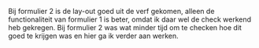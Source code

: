 Bij formulier 2 is de lay-out goed uit de verf gekomen, alleen de functionaliteit van formulier 1 is beter, omdat ik daar wel de check werkend heb gekregen. Bij formulier 2 was wat minder tijd om te checken hoe dit goed te krijgen was en hier ga ik verder aan werken.
